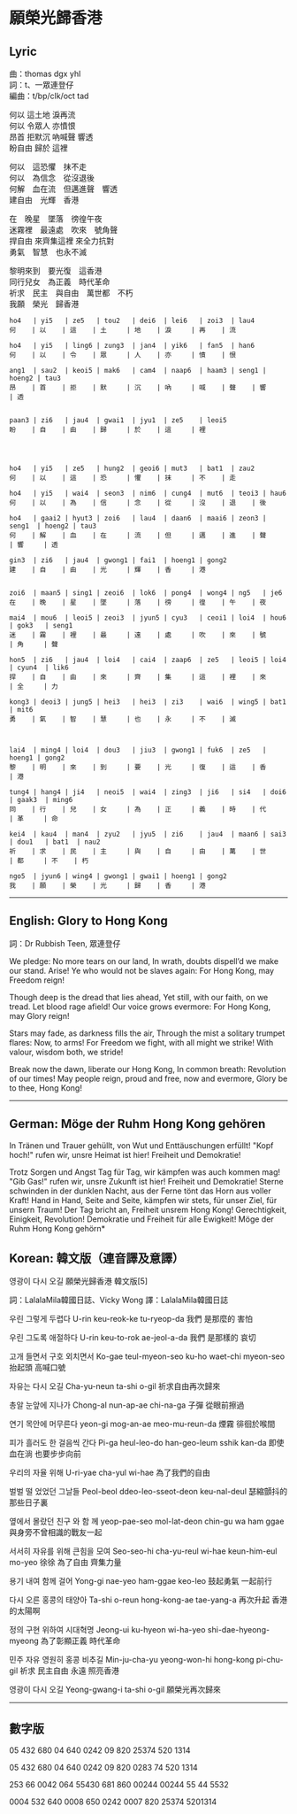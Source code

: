 # 願榮光歸香港


## Lyric
曲：thomas dgx yhl<br>
詞：t、一眾連登仔<br>
編曲：t/bp/clk/oct tad<br>


何以  這土地  淚再流<br>
何以  令眾人  亦憤恨<br>
昂首  拒默沉  吶喊聲  響透<br>
盼自由  歸於  這裡<br>

何以　這恐懼　抹不走<br>
何以　為信念　從沒退後<br>
何解　血在流　但邁進聲　響透<br>
建自由　光輝　香港<br>

在　晚星　墜落　徬徨午夜<br>
迷霧裡　最遠處　吹來　號角聲<br>
捍自由 來齊集這裡 來全力抗對<br>
勇氣　智慧　也永不滅<br>

黎明來到　要光復　這香港<br>
同行兒女　為正義　時代革命<br>
祈求　民主　與自由　萬世都　不朽<br>
我願　榮光　歸香港<br>


```
ho4   | yi5   | ze5   | tou2   | dei6  | lei6   | zoi3  | lau4
何    | 以    | 這    | 土     | 地    | 淚     | 再    | 流

ho4   | yi5   | ling6 | zung3  | jan4  | yik6   | fan5  | han6
何    | 以    | 令    | 眾     | 人    | 亦     | 憤    | 恨

ang1  | sau2  | keoi5 | mak6   | cam4  | naap6  | haam3 | seng1 | hoeng2 | tau3
昂    | 首    | 拒    | 默     | 沉    | 吶     | 喊    | 聲    | 響     | 透


paan3 | zi6   | jau4  | gwai1  | jyu1  | ze5    | leoi5
盼    | 自    | 由    | 歸     | 於    | 這     | 裡




ho4   | yi5   | ze5   | hung2  | geoi6 | mut3   | bat1  | zau2
何    | 以    | 這    | 恐     | 懼    | 抹     | 不    | 走

ho4   | yi5   | wai4  | seon3  | nim6  | cung4  | mut6  | teoi3 | hau6
何    | 以    | 為    | 信     | 念    | 從     | 沒    | 退    | 後

ho4   | gaai2 | hyut3 | zoi6   | lau4  | daan6  | maai6 | zeon3 | seng1  | hoeng2 | tau3
何    | 解    | 血    | 在     | 流    | 但     | 邁    | 進    | 聲     | 響     | 透

gin3  | zi6   | jau4  | gwong1 | fai1  | hoeng1 | gong2
建    | 自    | 由    | 光     | 輝    | 香     | 港


zoi6  | maan5 | sing1 | zeoi6  | lok6  | pong4  | wong4 | ng5   | je6
在    | 晚    | 星    | 墜     | 落    | 徬     | 徨    | 午    | 夜

mai4  | mou6  | leoi5 | zeoi3  | jyun5 | cyu3   | ceoi1 | loi4  | hou6   | gok3   | seng1
迷    | 霧    | 裡    | 最     | 遠    | 處     | 吹    | 來    | 號     | 角     | 聲

hon5  | zi6   | jau4  | loi4   | cai4  | zaap6  | ze5   | leoi5 | loi4   | cyun4  | lik6
捍    | 自    | 由    | 來     | 齊    | 集     | 這    | 裡    | 來     | 全     | 力

kong3 | deoi3 | jung5 | hei3   | hei3  | zi3    | wai6  | wing5 | bat1   | mit6
勇    | 氣    | 智    | 慧     | 也    | 永     | 不    | 滅



lai4  | ming4 | loi4  | dou3   | jiu3  | gwong1 | fuk6  | ze5   | hoeng1 | gong2
黎    | 明    | 來    | 到     | 要    | 光     | 復    | 這    | 香     | 港

tung4 | hang4 | ji4   | neoi5  | wai4  | zing3  | ji6   | si4   | doi6   | gaak3  | ming6
同    | 行    | 兒    | 女     | 為    | 正     | 義    | 時    | 代     | 革     | 命

kei4  | kau4  | man4  | zyu2   | jyu5  | zi6    | jau4  | maan6 | sai3   | dou1   | bat1  | nau2
祈    | 求    | 民    | 主     | 與    | 自     | 由    | 萬    | 世     | 都     | 不    | 朽

ngo5  | jyun6 | wing4 | gwong1 | gwai1 | hoeng1 | gong2
我    | 願    | 榮    | 光     | 歸    | 香     | 港
```


----

## English: Glory to Hong Kong

詞：Dr Rubbish Teen, 眾連登仔

We pledge: No more tears on our land,
In wrath, doubts dispell’d we make our stand.
Arise! Ye who would not be slaves again:
For Hong Kong, may Freedom reign!

Though deep is the dread that lies ahead,
Yet still, with our faith, on we tread.
Let blood rage afield! Our voice grows evermore:
For Hong Kong, may Glory reign!

Stars may fade, as darkness fills the air,
Through the mist a solitary trumpet flares:
Now, to arms! For Freedom we fight, with all might we strike!
With valour, wisdom both, we stride!

Break now the dawn, liberate our Hong Kong,
In common breath: Revolution of our times!
May people reign, proud and free, now and evermore,
Glory be to thee, Hong Kong!


----

## German: Möge der Ruhm Hong Kong gehören

In Tränen und Trauer gehüllt,
von Wut und Enttäuschungen erfüllt!
"Kopf hoch!" rufen wir, unsre Heimat ist hier!
Freiheit und Demokratie!

Trotz Sorgen und Angst Tag für Tag,
wir kämpfen was auch kommen mag!
"Gib Gas!" rufen wir, unsre Zukunft ist hier!
Freiheit und Demokratie!
Sterne schwinden in der dunklen Nacht,
aus der Ferne tönt das Horn aus voller Kraft!
Hand in Hand, Seite and Seite,
kämpfen wir stets, für unser Ziel, für unsern Traum!
Der Tag bricht an, Freiheit unsrem Hong Kong!
Gerechtigkeit, Einigkeit, Revolution!
Demokratie und Freiheit für alle Ewigkeit!
Möge der Ruhm Hong Kong gehörn*









## Korean: 韓文版（連音譯及意譯）


영광이 다시 오길
願榮光歸香港 韓文版[5]

詞：LalalaMila韓國日誌、Vicky Wong
譯：LalalaMila韓國日誌

우린 그렇게 두렵다
U-rin keu-reok-ke tu-ryeop-da
我們 是那麼的 害怕

우린 그도록 애절하다
U-rin keu-to-rok ae-jeol-a-da
我們 是那樣的 哀切

고개 들면서 구호 외치면서
Ko-gae teul-myeon-seo ku-ho waet-chi myeon-seo
抬起頭 高喊口號

자유는 다시 오길
Cha-yu-neun ta-shi o-gil
祈求自由再次歸來

총알 눈앞에 지나가
Chong-al nun-ap-ae chi-na-ga
子彈 從眼前擦過

연기 목안에 머무른다
yeon-gi mog-an-ae meo-mu-reun-da
煙霧 徘徊於喉間

피가 흘러도 한 걸음씩 간다
Pi-ga heul-leo-do han-geo-leum sshik kan-da
即使血在淌 也要步步向前

우리의 자율 위해
U-ri-yae cha-yul wi-hae
為了我們的自由

벌벌 떨 었었던 그날들
Peol-beol ddeo-leo-sseot-deon keu-nal-deul
瑟縮顫抖的那些日子裏

옆에서 몰랐던 친구 와 함 께
yeop-pae-seo mol-lat-deon chin-gu wa ham ggae
與身旁不曾相識的戰友一起

서서히 자유를 위해 큰힘을 모여
Seo-seo-hi cha-yu-reul wi-hae keun-him-eul mo-yeo
徐徐 為了自由 齊集力量

용기 내여 함께 걸어
Yong-gi nae-yeo ham-ggae keo-leo
鼓起勇氣 一起前行

다시 오른 홍콩의 태양아
Ta-shi o-reun hong-kong-ae tae-yang-a
再次升起 香港的太陽啊

정의 구현 위하여 시대혁명
Jeong-ui ku-hyeon wi-ha-yeo shi-dae-hyeong-myeong
為了彰顯正義 時代革命

민주 자유 영원히 홍콩 비추길
Min-ju-cha-yu yeong-won-hi hong-kong pi-chu-gil
祈求 民主自由 永遠 照亮香港

영광이 다시 오길
Yeong-gwang-i ta-shi o-gil
願榮光再次歸來


----

## 數字版

05 432 680
04 640 0242
09 820 25374
520 1314

05 432 680
04 640 0242
09 820 0283 74
520 1314

253 66 0042
064 55430 681
860 00244 00244
55 44 5532

0004 532 640
0008 650 0242
0007 820 25374
5201314
